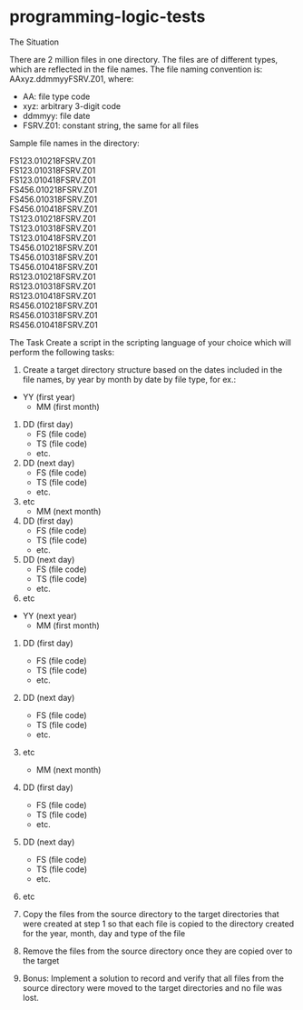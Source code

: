 # programming-logic-tests

The Situation

There are 2 million files in one directory. The files are of different types, which are reflected in the file names. 
The file naming convention is: AAxyz.ddmmyyFSRV.Z01, where: 
  - AA: file type code
  - xyz: arbitrary 3-digit code
  - ddmmyy: file date
  - FSRV.Z01: constant string, the same for all files

Sample file names in the directory:

FS123.010218FSRV.Z01 </br>
FS123.010318FSRV.Z01 </br>
FS123.010418FSRV.Z01 </br>
FS456.010218FSRV.Z01 </br>
FS456.010318FSRV.Z01 </br>
FS456.010418FSRV.Z01 </br>
TS123.010218FSRV.Z01 </br>
TS123.010318FSRV.Z01 </br>
TS123.010418FSRV.Z01 </br>
TS456.010218FSRV.Z01 </br>
TS456.010318FSRV.Z01 </br>
TS456.010418FSRV.Z01 </br>
RS123.010218FSRV.Z01 </br>
RS123.010318FSRV.Z01 </br>
RS123.010418FSRV.Z01 </br>
RS456.010218FSRV.Z01 </br>
RS456.010318FSRV.Z01 </br>
RS456.010418FSRV.Z01 </br>

The Task
Create a script in the scripting language of your choice which will perform the following tasks:

1. Create a target directory structure based on the dates included in the file names, by year by month by date by file type, for ex.:

- YY (first year)
    - MM (first month)
1. DD (first day)
    -   FS (file code)
    -   TS (file code)
    -   etc.
2.  DD (next day)
    - FS (file code)
    - TS (file code)
    - etc.
3. etc
    - MM (next month)
1. DD (first day)
    -   FS (file code)
    -   TS (file code)
    -   etc.
2.  DD (next day)
    - FS (file code)
    - TS (file code)
    - etc.
3. etc
- YY (next year)
    - MM (first month)
1. DD (first day)
    -   FS (file code)
    -   TS (file code)
    -   etc.
2.  DD (next day)
    - FS (file code)
    - TS (file code)
    - etc.
3. etc
    - MM (next month)
1. DD (first day)
    -   FS (file code)
    -   TS (file code)
    -   etc.
2.  DD (next day)
    - FS (file code)
    - TS (file code)
    - etc.
3. etc

2. Copy the files from the source directory to the target directories that were created at step 1 so that each file is copied to the directory created for the year, month, day and type of the file
3. Remove the files from the source directory once they are copied over to the target
4. Bonus: Implement a solution to record and verify that all files from the source directory were moved to the target directories and no file was lost.
